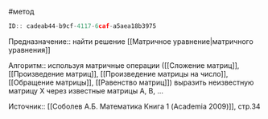 #метод

```javascript
ID:: cadeab44-b9cf-4117-6caf-a5aea18b3975
```

Предназначение:: найти решение [[Матричное уравнение|матричного уравнения]]

Алгоритм:: используя матричные операции ([[Сложение матриц]], [[Произведение матриц]], [[Произведение матрицы на число]], [[Обращение матрицы]], [[Равенство матриц]]) выразить неизвестную матрицу X через известные матрицы A, B, ...


Источник:: [[Соболев А.Б. Математика Книга 1 (Academia 2009)]], стр.34